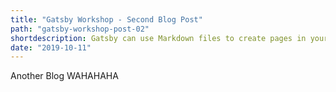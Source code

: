 ```yaml
---
title: "Gatsby Workshop - Second Blog Post"
path: "gatsby-workshop-post-02"
shortdescription: Gatsby can use Markdown files to create pages in your site. You add plugins to read and understand folders with Markdown files and from them create pages automatically.
date: "2019-10-11"
---
```


Another Blog WAHAHAHA